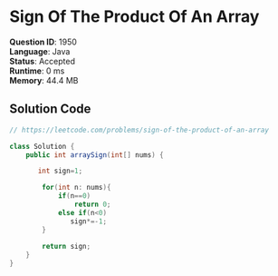# Sign Of The Product Of An Array

**Question ID**: 1950  
**Language**: Java  
**Status**: Accepted  
**Runtime**: 0 ms  
**Memory**: 44.4 MB  

## Solution Code
```java
// https://leetcode.com/problems/sign-of-the-product-of-an-array

class Solution {
    public int arraySign(int[] nums) {

       int sign=1;

        for(int n: nums){
            if(n==0)
                return 0;
            else if(n<0)
               sign*=-1;
        }
        
        return sign;
    }
}
```
